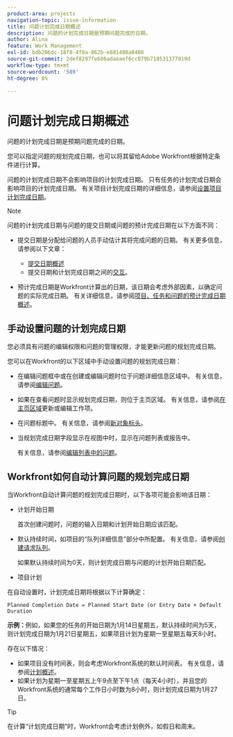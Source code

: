 ```yaml
---
product-area: projects
navigation-topic: issue-information
title: 问题计划完成日期概述
description: 问题的计划完成日期是预期问题完成的日期。
author: Alina
feature: Work Management
exl-id: bdb206dc-18f8-4f8a-862b-e881408a8408
source-git-commit: 2def8297fe606adaeaef6cc079b718531377919d
workflow-type: tm+mt
source-wordcount: '589'
ht-degree: 0%

---
```


# 问题计划完成日期概述

问题的计划完成日期是预期问题完成的日期。

您可以指定问题的规划完成日期，也可以将其留给Adobe Workfront根据特定条件进行计算。

问题的计划完成日期不会影响项目的计划完成日期。 只有任务的计划完成日期会影响项目的计划完成日期。 有关项目计划完成日期的详细信息，请参阅[设置项目计划完成日期](../../../manage-work/projects/planning-a-project/project-planned-completion-date.md)。

>[!NOTE]
>
>问题的计划完成日期与问题的提交日期或问题的预计完成日期在以下方面不同：
>
>* 提交日期是分配给问题的人员手动估计其将完成问题的日期。 有关更多信息，请参阅以下文章：
>
>   * [提交日期概述](../../../manage-work/projects/updating-work-in-a-project/overview-of-commit-dates.md)
>   * 提交日期和计划完成日期之间的[交互](../../../manage-work/projects/updating-work-in-a-project/interactions-between-commit-and-planned-completion-dates.md)。
>
>* 预计完成日期是Workfront计算出的日期，该日期会考虑外部因素，以确定问题的实际完成日期。 有关详细信息，请参阅[项目、任务和问题的预计完成日期概述](../../../manage-work/projects/planning-a-project/project-projected-completion-date.md)。
>

## 手动设置问题的计划完成日期

您必须具有问题的编辑权限和问题的管理权限，才能更新问题的规划完成日期。

您可以在Workfront的以下区域中手动设置问题的规划完成日期：

* 在编辑问题框中或在创建或编辑问题时位于问题详细信息区域中。 有关信息，请参阅[编辑问题](../../../manage-work/issues/manage-issues/edit-issues.md)。
* 如果在查看问题时显示规划完成日期，则位于主页区域。 有关信息，请参阅[在主页区域](../../../workfront-basics/using-home/using-the-home-area/update-and-edit-work-item-home.md)更新或编辑工作项。
* 在问题标题中。 有关信息，请参阅[新对象标头](../../../workfront-basics/the-new-workfront-experience/new-object-headers.md)。
* 当规划完成日期字段显示在视图中时，显示在问题列表或报告中。

  有关信息，请参阅[编辑列表中的问题](../../../manage-work/issues/manage-issues/edit-issues-in-a-list.md)。

## Workfront如何自动计算问题的规划完成日期

当Workfront自动计算问题的规划完成日期时，以下各项可能会影响该日期：

* 计划开始日期

  首次创建问题时，问题的输入日期和计划开始日期应该匹配。

* 默认持续时间，如项目的“队列详细信息”部分中所配置。 有关信息，请参阅[创建请求队列](../../../manage-work/requests/create-and-manage-request-queues/create-request-queue.md)。

  如果默认持续时间为0天，则计划完成日期与问题的计划开始日期匹配。

* 项目计划

在自动设置时，计划完成日期将根据以下计算确定：

```
Planned Completion Date = Planned Start Date (or Entry Date + Default Duration
```

**示例：**&#x200B;例如，如果您的任务的开始日期为1月14日星期五，默认持续时间为5天，则计划完成日期为1月21日星期五，如果项目计划为星期一至星期五每天8小时。

存在以下情况：

* 如果项目没有时间表，则会考虑Workfront系统的默认时间表。 有关信息，请参阅[计划概述](../../../administration-and-setup/set-up-workfront/configure-timesheets-schedules/schedules-overview.md)。
* 如果计划为星期一至星期五上午9点至下午1点（每天4小时），并且您的Workfront系统的通常每个工作日小时数为8小时，则计划完成日期为1月27日。

>[!TIP]
>
>在计算“计划完成日期”时，Workfront会考虑计划例外，如假日和周末。


